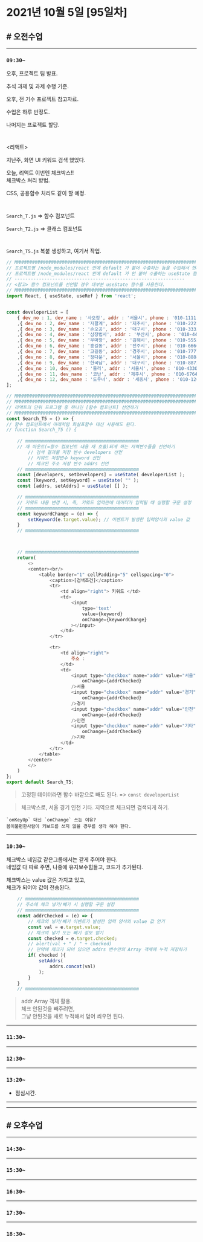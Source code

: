 # 2021년 10월 5일 [95일차]

## # 오전수업
----
### `09:30~`

오후, 프로젝트 팀 발표.         

추석 과제 및 과제 수행 기준.              

오후, 전 기수 프로젝트 참고자료.       

수업은 하루 반정도.      

나머지는 프로젝트 할당.         

#

<리액트>   

지난주, 화면 UI 키워드 검색 했었다.        

오늘, 리액트 이번엔 체크박스!!         
체크박스 처리 방법.     

CSS, 공용함수 처리도 같이 할 예정.  

#

`Search_T.js` => 함수 컴포넌트     

`Search_T2.js` => 클래스 컴포넌트     

#

`Search_T5.js` 복붙 생성하고, 여기서 작업.     

```js
// MMMMMMMMMMMMMMMMMMMMMMMMMMMMMMMMMMMMMMMMMMMMMMMMMMMMMMMMMMMMMMMMMMM
// 프로젝트명 /node_modules/react 안에 default 가 붙어 수출하는 놈을 수입해서 현재 파일에서 변수 React 에 저장하기
// 프로젝트명 /node_modules/react 안에 default 가 안 붙어 수출하는 useState 함수를 수입해서 현재 파일에서 변수 useState 에 저장하기
// ---------------------------------------------------------------
// <참고> 함수 컴포넌트를 선언할 경우 대부분 useState 함수를 사용한다.
// MMMMMMMMMMMMMMMMMMMMMMMMMMMMMMMMMMMMMMMMMMMMMMMMMMMMMMMMMMMMMMMMMMM
import React, { useState, useRef } from 'react';


const developerList = [
    { dev_no : 1, dev_name : '사오정', addr : '서울시', phone : '010-1111-2222'}
    ,{ dev_no : 2, dev_name : '저팔계', addr : '제주시', phone : '010-2222-1212'}
    ,{ dev_no : 3, dev_name : '손오공', addr : '대구시', phone : '010-3333-2323'}
    ,{ dev_no : 4, dev_name : '삼장법사', addr : '부산시', phone : '010-4444-3434'}
    ,{ dev_no : 5, dev_name : '우마왕', addr : '김해시', phone : '010-5555-4545'}
    ,{ dev_no : 6, dev_name : '홍길동', addr : '전주시', phone : '010-6666-5656'}
    ,{ dev_no : 7, dev_name : '고길동', addr : '경주시', phone : '010-7777-6767'}
    ,{ dev_no : 8, dev_name : '정다운', addr : '서울시', phone : '010-8888-9922'}
    ,{ dev_no : 9, dev_name : '한국남', addr : '대구시', phone : '010-8872-1027'}
    ,{ dev_no : 10, dev_name : '둘리', addr : '서울시', phone : '010-4330-7819'}
    ,{ dev_no : 11, dev_name : '코난', addr : '제주시', phone : '010-6764-8021'}
    ,{ dev_no : 12, dev_name : '도우너', addr : '세종시', phone : '010-1263-5772'}
];

// MMMMMMMMMMMMMMMMMMMMMMMMMMMMMMMMMMMMMMMMMMMMMMMMMMMMMMMMMMMMMMMMMMM
// MMMMMMMMMMMMMMMMMMMMMMMMMMMMMMMMMMMMMMMMMMMMMMMMMMMMMMMMMMMMMMMMMMM
// 리액트의 단위 프로그램 중 하나인 [함수 컴포넌트] 선언하기
// MMMMMMMMMMMMMMMMMMMMMMMMMMMMMMMMMMMMMMMMMMMMMMMMMMMMMMMMMMMMMMMMMMM
const Search_T5 = () => {
// 함수 컴포넌트에서 아래처럼 화살표함수 대신 사용해도 된다. 
// function Search_T5 () {
 
    // mmmmmmmmmmmmmmmmmmmmmmmmmmmmmmmmmmmmmmmmmm
    // 재 마운트(=함수 컴포넌트 내용 재 호출)되게 하는 지역변수들을 선언하기
        // 검색 결과물 저장 변수 developers 선언
        // 키워드 저장변수 keyword 선언
        // 체크된 주소 저장 변수 addrs 선언
    // mmmmmmmmmmmmmmmmmmmmmmmmmmmmmmmmmmmmmmmmmm
    const [developers, setDevelopers] = useState( developerList );
    const [keyword, setKeyword] = useState( "" );
    const [addrs, setAddrs] = useState( [] );

    // mmmmmmmmmmmmmmmmmmmmmmmmmmmmmmmmmmmmmmmmmm
    // 키워드 내용 변경 시, 즉, 키워드 입력란에 데이터가 입력될 때 실행할 구문 설정
    // mmmmmmmmmmmmmmmmmmmmmmmmmmmmmmmmmmmmmmmmmm
    const keywordChange = (e) => {
        setKeyword(e.target.value); // 이벤트가 발생한 입력양식의 value 값   
    }
    // mmmmmmmmmmmmmmmmmmmmmmmmmmmmmmmmmmmmmmmmmm



    // mmmmmmmmmmmmmmmmmmmmmmmmmmmmmmmmmmmmmmmmmm
    return(
        <>
        <center><br/>
            <table border="1" cellPadding="5" cellspacing="0">
                <caption>[검색조건]</caption>
                <tr>
                    <td align="right"> 키워드 </td>
                    <td> 
                        <input 
                            type='text' 
                            value={keyword} 
                            onChange={keywordChange}
                        ></input>
                    </td>
                </tr>

                <tr>
                    <td align="right">
                        주소 : 
                    </td>
                    <td>
                        <input type="checkbox" name="addr" value="서울" 
                            onChange={addrChecked}
                        />서울
                        <input type="checkbox" name="addr" value="경기" 
                            onChange={addrChecked}
                        />경기
                        <input type="checkbox" name="addr" value="인천" 
                            onChange={addrChecked}
                        />인천
                        <input type="checkbox" name="addr" value="기타" 
                            onChange={addrChecked}
                        />기타
                    </td>
                </tr>
            </table>
        </center>
        </>
    )
};
export default Search_T5;
```
> 고정된 데이터라면 함수 바깥으로 빼도 된다. => `const developerList`

> 체크박스로, 서울 경기 인천 기타. 지역으로 체크되면 검색되게 하기.   

```
`onKeyUp` 대신 `onChange` 쓰는 이유?   
몸이불편한사람이 키보드를 쓰지 않을 경우를 생각 해야 한다.  
```

----
### `10:30~`

체크박스 네임값 같은그룹에서는 같게 주어야 한다.    
네임값 다 따로 주면, 나중에 유지보수힘들고, 코드가 추가된다.   

체크박스는 value 값은 가지고 있고,  
체크가 되어야 값이 전송된다.  

```js
    // mmmmmmmmmmmmmmmmmmmmmmmmmmmmmmmmmmmmmmmmmm
    // 주소에 체크 넣기/빼기 시 실행할 구문 설정 
    // mmmmmmmmmmmmmmmmmmmmmmmmmmmmmmmmmmmmmmmmmm
    const addrChecked = (e) => {
        // 체크의 넣기/빼기 이벤트가 발생한 입력 양식의 value 값 얻기
        const val = e.target.value;
        // 체크의 넣기 또는 빼기 정보 얻기
        const checked = e.target.checked;
        // alert(val + " / " + checked)
        // 만약에 체크가 되어 있으면 addrs 변수안의 Array 객체에 누적 저장하기    
        if( checked ){
            setAddrs( 
                addrs.concat(val)
            );
        }
    }
    // mmmmmmmmmmmmmmmmmmmmmmmmmmmmmmmmmmmmmmmmmm
```
> addr Array 객체 활용.    
> 체크 안된것을 빼주려면,  
> 그냥 안된것을 새로 누적해서 덮어 씌우면 된다.  

















----
### `11:30~`








----
### `12:30~`








----
### `13:20~`

  - 점심시간.

---
---

## # 오후수업

---
### `14:30~`










---
### `15:30~`









----
### `16:30~`








----
### `17:30~`








----
### `18:30~`
